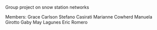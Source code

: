 Group project on snow station networks

Members:
Grace Carlson
Stefano Casirati
Marianne Cowherd
Manuela Girotto
Gaby May Lagunes
Eric Romero
